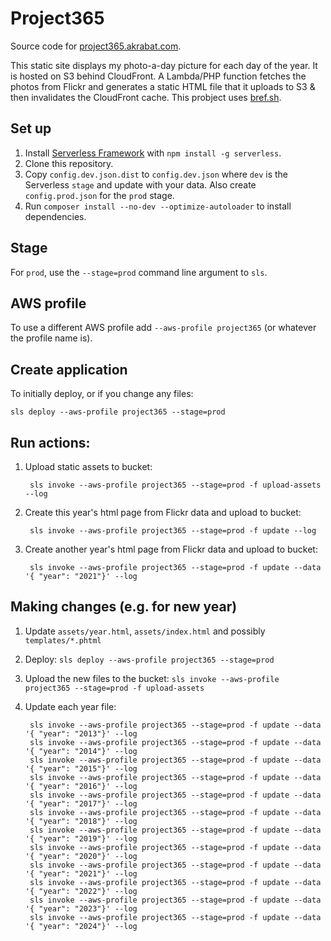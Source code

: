 # Project365

Source code for [project365.akrabat.com](https://project365.akrabat.com).

This static site displays my photo-a-day picture for each day of the year. It is hosted on S3 behind CloudFront. A Lambda/PHP function fetches the photos from Flickr and generates a static HTML file that it uploads to S3 & then invalidates the CloudFront cache. This probject uses [bref.sh](https://bref.sh).

## Set up

1. Install [Serverless Framework](https://www.serverless.com) with `npm install -g serverless`.
2. Clone this repository.
3. Copy `config.dev.json.dist` to `config.dev.json` where `dev` is the Serverless `stage` and update with your data. Also create `config.prod.json` for the `prod` stage.
4. Run `composer install --no-dev --optimize-autoloader` to install dependencies.

## Stage

For `prod`, use the `--stage=prod` command line argument to `sls`.

## AWS profile

To use a different AWS profile add `--aws-profile project365` (or whatever the profile name is).

## Create application

To initially deploy, or if you change any files:

    sls deploy --aws-profile project365 --stage=prod

## Run actions:

1. Upload static assets to bucket:

        sls invoke --aws-profile project365 --stage=prod -f upload-assets --log 

2. Create this year's html page from Flickr data and upload to bucket:

        sls invoke --aws-profile project365 --stage=prod -f update --log

3. Create another year's html page from Flickr data and upload to bucket:

        sls invoke --aws-profile project365 --stage=prod -f update --data '{ "year": "2021"}' --log

## Making changes (e.g. for new year)

1. Update `assets/year.html`, `assets/index.html` and possibly `templates/*.phtml`
2. Deploy: `sls deploy --aws-profile project365 --stage=prod`
3. Upload the new files to the bucket: `sls invoke --aws-profile project365 --stage=prod -f upload-assets`
4. Update each year file: 

        sls invoke --aws-profile project365 --stage=prod -f update --data '{ "year": "2013"}' --log
        sls invoke --aws-profile project365 --stage=prod -f update --data '{ "year": "2014"}' --log
        sls invoke --aws-profile project365 --stage=prod -f update --data '{ "year": "2015"}' --log
        sls invoke --aws-profile project365 --stage=prod -f update --data '{ "year": "2016"}' --log
        sls invoke --aws-profile project365 --stage=prod -f update --data '{ "year": "2017"}' --log
        sls invoke --aws-profile project365 --stage=prod -f update --data '{ "year": "2018"}' --log
        sls invoke --aws-profile project365 --stage=prod -f update --data '{ "year": "2019"}' --log
        sls invoke --aws-profile project365 --stage=prod -f update --data '{ "year": "2020"}' --log
        sls invoke --aws-profile project365 --stage=prod -f update --data '{ "year": "2021"}' --log
        sls invoke --aws-profile project365 --stage=prod -f update --data '{ "year": "2022"}' --log
        sls invoke --aws-profile project365 --stage=prod -f update --data '{ "year": "2023"}' --log
        sls invoke --aws-profile project365 --stage=prod -f update --data '{ "year": "2024"}' --log
